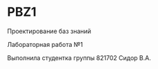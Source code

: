# PBZ1
Проектирование баз знаний

Лабораторная работа №1

Выполнила студентка группы 821702 Сидор В.А.
